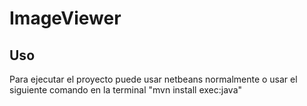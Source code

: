 # ImageViewer
## Uso

Para ejecutar el proyecto puede usar netbeans normalmente o usar el siguiente comando en la terminal "mvn install exec:java"
